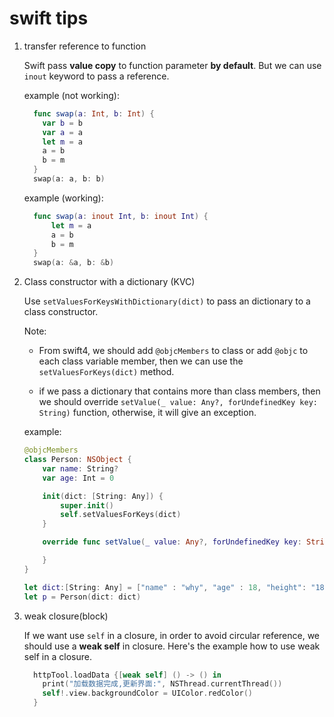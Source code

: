 # swift tips

1. transfer reference to function

    Swift pass **value copy** to function parameter **by default**. But we can use `inout` keyword to pass a reference.

    example (not working):
    ```swift
      func swap(a: Int, b: Int) {
        var b = b
        var a = a
        let m = a
        a = b
        b = m
      }
      swap(a: a, b: b)
    ```

    example (working):
    ```swift
      func swap(a: inout Int, b: inout Int) {
          let m = a
          a = b
          b = m
      }
      swap(a: &a, b: &b)
    ```

2. Class constructor with a dictionary (KVC)

    Use `setValuesForKeysWithDictionary(dict)` to pass an dictionary to a class constructor.

    Note:
    * From swift4, we should add `@objcMembers` to class or add `@objc` to each class variable member, then we can use the `setValuesForKeys(dict)` method.

    * if we pass a dictionary that contains more than class members, then we should override `setValue(_ value: Any?, forUndefinedKey key: String)` function, otherwise, it will give an exception.

    example:
    ```swift
    @objcMembers
    class Person: NSObject {
        var name: String?
        var age: Int = 0

        init(dict: [String: Any]) {
            super.init()
            self.setValuesForKeys(dict)
        }

        override func setValue(_ value: Any?, forUndefinedKey key: String) {

        }
    }

    let dict:[String: Any] = ["name" : "why", "age" : 18, "height": "188cm"]
    let p = Person(dict: dict)
    ```

3. weak closure(block)

    If we want use `self` in a closure, in order to avoid circular reference, we should use a **weak self** in closure. Here's the example how to use weak self in a closure.

    ```swift
      httpTool.loadData {[weak self] () -> () in
        print("加载数据完成,更新界面:", NSThread.currentThread())
        self!.view.backgroundColor = UIColor.redColor()
      }
    ```